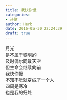 ```yaml
---  
title: 我快你慢  
categories:  
- 诗歌  
author: Herb  
date: 2016-05-30 22:24:39  
draft: true
---  
```

月光  
是不属于黎明的  
及时偶尔同戴天空  
但生命会继续向前  
我快你慢  
不知不觉就变成了一个人  
四周是寒冷  
也是我的归处